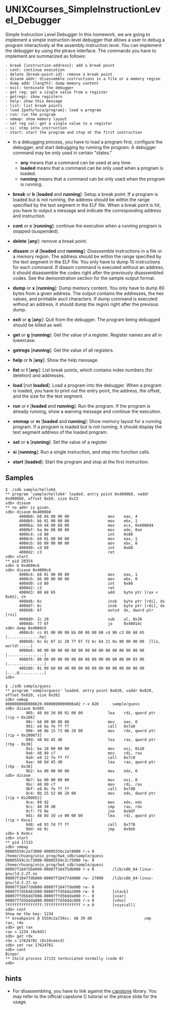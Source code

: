 # UNIXCourses_SimpleInstructionLevel_Debugger

Simple Instruction Level Debugger
In this homework, we are going to implement a simple instruction-level debugger that allows a user to debug a program interactively at the assembly instruction level. You can implement the debugger by using the ptrace interface. The commands you have to implement are summarized as follows:
```
- break {instruction-address}: add a break point
- cont: continue execution
- delete {break-point-id}: remove a break point
- disasm addr: disassemble instructions in a file or a memory region
- dump addr [length]: dump memory content
- exit: terminate the debugger
- get reg: get a single value from a register
- getregs: show registers
- help: show this message
- list: list break points
- load {path/to/a/program}: load a program
- run: run the program
- vmmap: show memory layout
- set reg val: get a single value to a register
- si: step into instruction
- start: start the program and stop at the first instruction
```
* In a debugging process, you have to load a program first, configure the debugger, and start debugging by running the program. A debugger command may be only used in certain "states."
  * **any** means that a command can be used at any time.
  * **loaded** means that a command can be only used when a program is loaded.
  * **running** means that a command can be only used when the program is running.

* **break** or **b** [**loaded** and **running**]: Setup a break point. If a program is loaded but is not running, the address should be within the range specified by the text segment in the ELF file. When a break point is hit, you have to output a message and indicate the corresponding address and instruction.
* **cont** or **c** [**running**]: continue the execution when a running program is stopped (suspended).
* **delete** [**any**]: remove a break point.
* **disasm** or **d** [**loaded** and **running**]: Disassemble instructions in a file or a memory region. The address should be within the range specified by the text segment in the ELF file. You only have to dump 10 instructions for each command. If disasm command is executed without an address, it should disassemble the codes right after the previously disassembled codes. See the demonstration section for the sample output format.
* **dump** or **x** [**running**]: Dump memory content. You only have to dump 80 bytes from a given address. The output contains the addresses, the hex values, and printable ascii characters. If dump command is executed without an address, it should dump the region right after the previous dump.
* **exit** or **q** [**any**]: Quit from the debugger. The program being debugged should be killed as well.
* **get** or **g** [**running**]: Get the value of a register. Register names are all in lowercase.
* **getregs** [**running**]: Get the value of all registers.
* **help** or **h** [**any**]: Show the help message.
* **list** or **l** [**any**]: List break points, which contains index numbers (for deletion) and addresses.
* **load** [not **loaded**]: Load a program into the debugger. When a program is loaded, you have to print out the entry point, the address, the offset, and the size for the text segment.
* **run** or **r** [**loaded** and **running**]: Run the program. If the program is already running, show a warning message and continue the execution.
* **vmmap** or **m** [**loaded** and **running**]: Show memory layout for a running program. If a program is loaded but is not running, it should display the text segment address of the loaded program.
* **set** or **s** [**running**]: Set the value of a register
* **si** [**running**]: Run a single instruction, and step into function calls.
* **start** [**loaded**]: Start the program and stop at the first instruction.

## Samples
```
$ ./sdb sample/hello64
** program 'sample/hello64' loaded. entry point 0x4000b0, vaddr 0x4000b0, offset 0xb0, size 0x23
sdb> disasm
** no addr is given.
sdb> disasm 0x4000b0
      4000b0: b8 04 00 00 00                 mov    eax, 4
      4000b5: bb 01 00 00 00                 mov    ebx, 1
      4000ba: b9 d4 00 60 00                 mov    ecx, 0x6000d4
      4000bf: ba 0e 00 00 00                 mov    edx, 0xe
      4000c4: cd 80                          int    0x80
      4000c6: b8 01 00 00 00                 mov    eax, 1
      4000cb: bb 00 00 00 00                 mov    ebx, 0
      4000d0: cd 80                          int    0x80
      4000d2: c3                             ret
sdb> start
** pid 20354
sdb> b 0x4000c6
sdb> disasm 0x4000c6
      4000c6: b8 01 00 00 00                 mov    eax, 1
      4000cb: bb 00 00 00 00                 mov    ebx, 0
      4000d0: cd 80                          int    0x80
      4000d2: c3                             ret
      4000d3: 00 68 65                       add    byte ptr [rax + 0x65], ch
      4000d6: 6c                             insb   byte ptr [rdi], dx
      4000d7: 6c                             insb   byte ptr [rdi], dx
      4000d8: 6f                             outsd  dx, dword ptr [rsi]
      4000d9: 2c 20                          sub    al, 0x20
      4000db: 77 6f                          ja     0x40014c
sdb> dump 0x4000c6
      4000c6: cc 01 00 00 00 bb 00 00 00 00 cd 80 c3 00 68 65  |..............he|
      4000d6: 6c 6c 6f 2c 20 77 6f 72 6c 64 21 0a 00 00 00 00  |llo, world!.....|
      4000e6: 00 00 00 00 00 00 00 00 00 00 00 00 00 00 00 00  |................|
      4000f6: 00 00 00 00 00 00 00 00 00 00 00 00 00 00 03 00  |................|
      400106: 01 00 b0 00 40 00 00 00 00 00 00 00 00 00 00 00  |....@...........|
sdb>
```
```
$ ./sdb sample/guess
** program 'sample/guess' loaded. entry point 0x820, vaddr 0x820, offset 0x820, size 0x262
sdb> vmmap
0000000000000820-0000000000000a82 r-x 820      sample/guess
sdb> disasm 0x985
         985: 48 8d 3d 08 01 00 00           lea    rdi, qword ptr [rip + 0x108]
         98c: b8 00 00 00 00                 mov    eax, 0
         991: e8 0a fe ff ff                 call   0x7a0
         996: 48 8b 15 73 06 20 00           mov    rdx, qword ptr [rip + 0x200673]
         99d: 48 8d 45 d0                    lea    rax, qword ptr [rbp - 0x30]
         9a1: be 10 00 00 00                 mov    esi, 0x10
         9a6: 48 89 c7                       mov    rdi, rax
         9a9: e8 12 fe ff ff                 call   0x7c0
         9ae: 48 8d 45 d0                    lea    rax, qword ptr [rbp - 0x30]
         9b2: ba 00 00 00 00                 mov    edx, 0
sdb> disasm
         9b7: be 00 00 00 00                 mov    esi, 0
         9bc: 48 89 c7                       mov    rdi, rax
         9bf: e8 0c fe ff ff                 call   0x7d0
         9c4: 8b 15 52 06 20 00              mov    edx, dword ptr [rip + 0x200652]
         9ca: 89 d2                          mov    edx, edx
         9cc: 48 39 d0                       cmp    rax, rdx
         9cf: 75 0e                          jne    0x9df
         9d1: 48 8d 3d ce 00 00 00           lea    rdi, qword ptr [rip + 0xce]
         9d8: e8 93 fd ff ff                 call   0x770
         9dd: eb 0c                          jmp    0x9eb
sdb> b 0x9cc
sdb> start
** pid 17133
sdb> vmmap
00005559c2a73000-00005559c2a74000 r-x 0        /home/chuang/unix_prog/hw4_sdb/sample/guess
00005559c2c73000-00005559c2c75000 rw- 0        /home/chuang/unix_prog/hw4_sdb/sample/guess
00007f18475b4000-00007f18475db000 r-x 0        /lib/x86_64-linux-gnu/ld-2.27.so
00007f18477db000-00007f18477dd000 rw- 27000    /lib/x86_64-linux-gnu/ld-2.27.so
00007f18477dd000-00007f18477de000 rw- 0        
00007ffd56d81000-00007ffd56da2000 rw- 0        [stack]
00007ffd56dd7000-00007ffd56dda000 r-- 0        [vvar]
00007ffd56dda000-00007ffd56ddc000 r-x 0        [vdso]
7fffffffffffffff-7fffffffffffffff r-x 0        [vsyscall]
sdb> cont
Show me the key: 1234
** breakpoint @ 5559c2a739cc: 48 39 d0                       cmp    rax, rdx
sdb> get rax
rax = 1234 (0x4d2)
sdb> get rdx
rdx = 17624781 (0x10ceecd)
sdb> set rax 17624781
sdb> cont
Bingo!
** child process 17133 terminiated normally (code 0)
sdb>
```
## hints
* For disassembling, you have to link against the [capstone](http://www.capstone-engine.org/) library. You may refer to the official capstone C tutorial or the ptrace slide for the usage.

